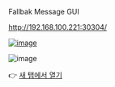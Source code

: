 
Fallbak Message GUI

http://192.168.100.221:30304/



[![image](https://github.com/user-attachments/assets/bce96254-c974-4910-b39b-a88e03d9a8a6)](http://192.168.100.221:30304/)


![image](https://github.com/user-attachments/assets/e28b331b-66b4-478d-93d6-01283afa2746)


👉 [새 탭에서 열기](http://192.168.100.221:30304/)
